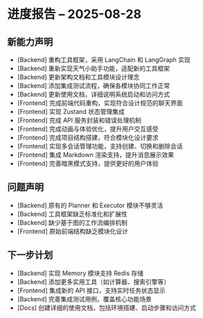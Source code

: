 # 进度报告 – 2025-08-28

## 新能力声明
- [Backend] 重构工具框架，采用 LangChain 和 LangGraph 实现
- [Backend] 重新实现天气小助手功能，适配新的工具框架
- [Backend] 更新架构文档和工具模块设计理念
- [Backend] 添加集成测试流程，确保各模块协同工作正常
- [Backend] 更新使用文档，详细说明系统启动和访问方式
- [Frontend] 完成前端代码重构，实现符合设计规范的聊天界面
- [Frontend] 实现 Zustand 状态管理集成
- [Frontend] 完成 API 服务封装和错误处理机制
- [Frontend] 完成动画与体验优化，提升用户交互感受
- [Frontend] 完成项目结构搭建，符合模块化设计要求
- [Frontend] 实现多会话管理功能，支持创建、切换和删除会话
- [Frontend] 集成 Markdown 渲染支持，提升消息展示效果
- [Frontend] 完善暗黑模式支持，提供更好的用户体验

## 问题声明
- [Backend] 原有的 Planner 和 Executor 模块不够灵活
- [Backend] 工具框架缺乏标准化和扩展性
- [Backend] 缺少基于图的工作流编排机制
- [Frontend] 原始前端结构缺乏模块化设计

## 下一步计划
- [Backend] 实现 Memory 模块支持 Redis 存储
- [Backend] 添加更多实用工具（如计算器、搜索引擎等）
- [Frontend] 集成新的 API 接口，支持实时任务状态显示
- [Backend] 完善集成测试用例，覆盖核心功能场景
- [Docs] 创建详细的使用文档，包括环境搭建、启动步骤和访问方式